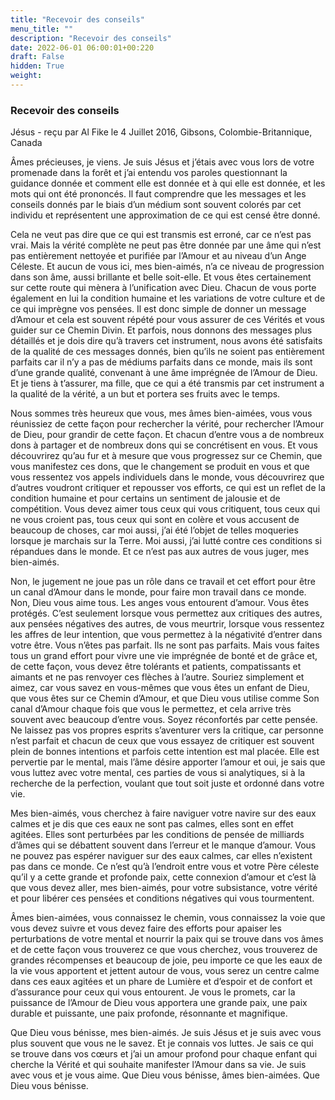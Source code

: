 ```yaml
---
title: "Recevoir des conseils"
menu_title: ""
description: "Recevoir des conseils"
date: 2022-06-01 06:00:01+00:220
draft: False
hidden: True
weight:
---
```

### Recevoir des conseils

Jésus - reçu par Al Fike le 4 Juillet 2016, Gibsons, Colombie-Britannique, Canada

Âmes précieuses, je viens. Je suis Jésus et j’étais avec vous lors de votre promenade dans la forêt et j’ai entendu vos paroles questionnant la guidance donnée et comment elle est donnée et à qui elle est donnée, et les mots qui ont été prononcés. Il faut comprendre que les messages et les conseils donnés par le biais d’un médium sont souvent colorés par cet individu et représentent une approximation de ce qui est censé être donné.

Cela ne veut pas dire que ce qui est transmis est erroné, car ce n’est pas vrai. Mais la vérité complète ne peut pas être donnée par une âme qui n’est pas entièrement nettoyée et purifiée par l’Amour et au niveau d’un Ange Céleste. Et aucun de vous ici, mes bien-aimés, n’a ce niveau de progression dans son âme, aussi brillante et belle soit-elle. Et vous êtes certainement sur cette route qui mènera à l’unification avec Dieu. Chacun de vous porte également en lui la condition humaine et les variations de votre culture et de ce qui imprègne vos pensées. Il est donc simple de donner un message d’Amour et cela est souvent répété pour vous assurer de ces Vérités et vous guider sur ce Chemin Divin. Et parfois, nous donnons des messages plus détaillés et je dois dire qu’à travers cet instrument, nous avons été satisfaits de la qualité de ces messages donnés, bien qu’ils ne soient pas entièrement parfaits car il n’y a pas de médiums parfaits dans ce monde, mais ils sont d’une grande qualité, convenant à une âme imprégnée de l’Amour de Dieu. Et je tiens à t’assurer, ma fille, que ce qui a été transmis par cet instrument a la qualité de la vérité, a un but et portera ses fruits avec le temps.

Nous sommes très heureux que vous, mes âmes bien-aimées, vous vous réunissiez de cette façon pour rechercher la vérité, pour rechercher l’Amour de Dieu, pour grandir de cette façon. Et chacun d’entre vous a de nombreux dons à partager et de nombreux dons qui se concrétisent en vous. Et vous découvrirez qu’au fur et à mesure que vous progressez sur ce Chemin, que vous manifestez ces dons, que le changement se produit en vous et que vous ressentez vos appels individuels dans le monde, vous découvrirez que d’autres voudront critiquer et repousser vos efforts, ce qui est un reflet de la condition humaine et pour certains un sentiment de jalousie et de compétition. Vous devez aimer tous ceux qui vous critiquent, tous ceux qui ne vous croient pas, tous ceux qui sont en colère et vous accusent de beaucoup de choses, car moi aussi, j’ai été l’objet de telles moqueries lorsque je marchais sur la Terre. Moi aussi, j’ai lutté contre ces conditions si répandues dans le monde. Et ce n’est pas aux autres de vous juger, mes bien-aimés.

Non, le jugement ne joue pas un rôle dans ce travail et cet effort pour être un canal d’Amour dans le monde, pour faire mon travail dans ce monde. Non, Dieu vous aime tous. Les anges vous entourent d’amour. Vous êtes protégés. C’est seulement lorsque vous permettez aux critiques des autres, aux pensées négatives des autres, de vous meurtrir, lorsque vous ressentez les affres de leur intention, que vous permettez à la négativité d’entrer dans votre être. Vous n’êtes pas parfait. Ils ne sont pas parfaits. Mais vous faites tous un grand effort pour vivre une vie imprégnée de bonté et de grâce et, de cette façon, vous devez être tolérants et patients, compatissants et aimants et ne pas renvoyer ces flèches à l’autre. Souriez simplement et aimez, car vous savez en vous-mêmes que vous êtes un enfant de Dieu, que vous êtes sur ce Chemin d’Amour, et que Dieu vous utilise comme Son canal d’Amour chaque fois que vous le permettez, et cela arrive très souvent avec beaucoup d’entre vous. Soyez réconfortés par cette pensée. Ne laissez pas vos propres esprits s’aventurer vers la critique, car personne n’est parfait et chacun de ceux que vous essayez de critiquer est souvent plein de bonnes intentions et parfois cette intention est mal placée. Elle est pervertie par le mental, mais l’âme désire apporter l’amour et oui, je sais que vous luttez avec votre mental, ces parties de vous si analytiques, si à la recherche de la perfection, voulant que tout soit juste et ordonné dans votre vie.

Mes bien-aimés, vous cherchez à faire naviguer votre navire sur des eaux calmes et je dis que ces eaux ne sont pas calmes, elles sont en effet agitées. Elles sont perturbées par les conditions de pensée de milliards d’âmes qui se débattent souvent dans l’erreur et le manque d’amour. Vous ne pouvez pas espérer naviguer sur des eaux calmes, car elles n’existent pas dans ce monde. Ce n’est qu’à l’endroit entre vous et votre Père céleste qu’il y a cette grande et profonde paix, cette connexion d’amour et c’est là que vous devez aller, mes bien-aimés, pour votre subsistance, votre vérité et pour libérer ces pensées et conditions négatives qui vous tourmentent.

Âmes bien-aimées, vous connaissez le chemin, vous connaissez la voie que vous devez suivre et vous devez faire des efforts pour apaiser les perturbations de votre mental et nourrir la paix qui se trouve dans vos âmes et de cette façon vous trouverez ce que vous cherchez, vous trouverez de grandes récompenses et beaucoup de joie, peu importe ce que les eaux de la vie vous apportent et jettent autour de vous, vous serez un centre calme dans ces eaux agitées et un phare de Lumière et d’espoir et de confort et d’assurance pour ceux qui vous entourent. Je vous le promets, car la puissance de l’Amour de Dieu vous apportera une grande paix, une paix durable et puissante, une paix profonde, résonnante et magnifique.

Que Dieu vous bénisse, mes bien-aimés. Je suis Jésus et je suis avec vous plus souvent que vous ne le savez. Et je connais vos luttes. Je sais ce qui se trouve dans vos cœurs et j’ai un amour profond pour chaque enfant qui cherche la Vérité et qui souhaite manifester l’Amour dans sa vie. Je suis avec vous et je vous aime. Que Dieu vous bénisse, âmes bien-aimées. Que Dieu vous bénisse.



